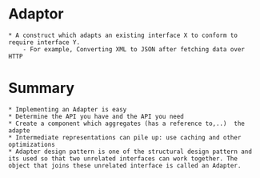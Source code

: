 # Adaptor
    * A construct which adapts an existing interface X to conform to require interface Y.
        - For example, Converting XML to JSON after fetching data over HTTP

# Summary
    * Implementing an Adapter is easy
    * Determine the API you have and the API you need
    * Create a component which aggregates (has a reference to,..)  the adapte
    * Intermediate representations can pile up: use caching and other optimizations
    * Adapter design pattern is one of the structural design pattern and its used so that two unrelated interfaces can work together. The object that joins these unrelated interface is called an Adapter.


